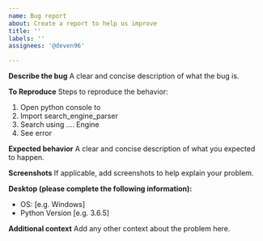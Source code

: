 ```yaml
---
name: Bug report
about: Create a report to help us improve
title: ''
labels: ''
assignees: '@deven96'

---
```


**Describe the bug**
A clear and concise description of what the bug is.

**To Reproduce**
Steps to reproduce the behavior:
1. Open python console to 
2. Import search_engine_parser
3. Search using .... Engine
4. See error

**Expected behavior**
A clear and concise description of what you expected to happen.

**Screenshots**
If applicable, add screenshots to help explain your problem.

**Desktop (please complete the following information):**
 - OS: [e.g. Windows]
 - Python Version [e.g. 3.6.5]

**Additional context**
Add any other context about the problem here.
